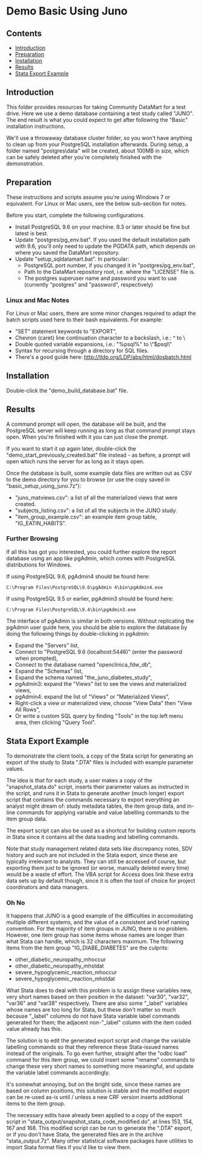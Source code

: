 # Demo Basic Using Juno

## Contents
- [Introduction](#introduction)
- [Preparation](#preparation)
- [Installation](#installation)
- [Results](#result)
- [Stata Export Example](#stata-export-example)


## Introduction
This folder provides resources for taking Community DataMart for a test drive. Here we use a demo database containing a test study called "JUNO". The end result is what you could expect to get after following the "Basic" installation instructions. 

We'll use a throwaway database cluster folder, so you won't have anything to clean up from your PostgreSQL installation afterwards. During setup, a folder named "postgres\data" will be created, about 100MB in size, which can be safely deleted after you're completely finished with the demonstration.


## Preparation
These instructions and scripts assume you're using Windows 7 or equivalent. For Linux or Mac users, see the below sub-section for notes.

Before you start, complete the following configurations.

- Install PostgreSQL 9.6 on your machine. 9.3 or later should be fine but latest is best.
- Update "postgres/pg_env.bat". If you used the default installation path with 9.6, you'll only need to update the PGDATA path, which depends on where you saved the DataMart repository.
- Update "setup_sqldatamart.bat". In particular:
    - PostgreSQL port number, if you changed it in "postgres/pg_env.bat",
    - Path to the DataMart repository root, i.e. where the "LICENSE" file is.
    - The postgres superuser name and password you want to use (currently "postgres" and "password", respectively)


### Linux and Mac Notes
For Linux or Mac users, there are some minor changes required to adapt the batch scripts used here to their bash equivalents. For example:

- "SET" statement keywords to "EXPORT", 
- Chevron (caret) line continuation character to a backslash, i.e.: ^ to \\
- Double quoted variable expansions, i.e.: "%psql%" to \\"$psql\\"
- Syntax for recursing through a directory for SQL files.
- There's a good guide here: http://tldp.org/LDP/abs/html/dosbatch.html


## Installation
Double-click the "demo_build_database.bat" file.


## Results
A command prompt will open, the database will be built, and the PostgreSQL server will keep running as long as that command prompt stays open. When you're finished with it you can just close the prompt. 

If you want to start it up again later, double-click the "demo_start_previously_created.bat" file instead - as before, a prompt will open which runs the server for as long as it stays open.

Once the database is built, some example data files are written out as CSV to the demo directory for you to browse (or use the copy saved in  "basic_setup_using_juno.7z"):

- "juno_matviews.csv": a list of all the materialized views that were created.
- "subjects_listing.csv": a list of all the subjects in the JUNO study.
- "item_group_example.csv": an example item group table, "IG_EATIN_HABITS".


### Further Browsing
If all this has got you interested, you could further explore the report database using an app like pgAdmin, which comes with PostgreSQL distributions for Windows.

If using PostgreSQL 9.6, pgAdmin4 should be found here:

```C:\Program Files\PostgreSQL\9.6\pgAdmin 4\bin\pgAdmin4.exe```

If using PostgreSQL 9.5 or earlier, pgAdmin3 should be found here:

```C:\Program Files\PostgreSQL\9.4\bin\pgAdmin3.exe```

The interface of pgAdmin is similar in both versions. Without replicating the pgAdmin user guide here, you should be able to explore the database by doing the following things by double-clicking in pgAdmin:

- Expand the "Servers" list,
- Connect to "PostgreSQL 9.6 (localhost:5446)" (enter the password when prompted),
- Connect to the database named "openclinica_fdw_db",
- Expand the "Schemas" list,
- Expand the schema named "the_juno_diabetes_study",
- pgAdmin3: expand the "Views" list to see the views and materialized views,
- pgAdmin4: expand the list of "Views" or "Materialized Views",
- Right-click a view or materialized view, choose "View Data" then "View All Rows",
- Or write a custom SQL query by finding "Tools" in the top left menu area, then clicking "Query Tool".


## Stata Export Example
To demonstrate the client tools, a copy of the Stata script for generating an export of the study to Stata ".DTA" files is included with example parameter values. 

The idea is that for each study, a user makes a copy of the "snapshot_stata.do" script, inserts their parameter values as instructed in the script, and runs it in Stata to generate another (much longer) export script that contains the commands necessary to export everything an analyst might dream of: study metadata tables, the item group data, and in-line commands for applying variable and value labelling commands to the item group data.

The export script can also be used as a shortcut for building custom reports in Stata since it contains all the data loading and labelling commands.

Note that study management related data sets like discrepancy notes, SDV history and such are not included in the Stata export, since these are typically irrelevant to analysts. They can still be accessed of course, but exporting them just to be ignored (or worse, manually deleted every time) would be a waste of effort. The VBA script for Access does link these extra data sets up by default though, since it is often the tool of choice for project coordinators and data managers.


### Oh No
It happens that JUNO is a good example of the difficulties in accomodating multiple different systems, and the value of a consistent and brief naming convention. For the majority of item groups in JUNO, there is no problem. However, one item group has some items whose names are longer than what Stata can handle, which is 32 characters maximum. The following items from the item group "IG_DIABE_DIABETES" are the culprits:

- other_diabetic_neuropathy_mhoccur
- other_diabetic_neuropathy_mhstdat
- severe_hypoglycemic_reaction_mhoccur
- severe_hypoglycemic_reaction_mhstdat

What Stata does to deal with this problem is to assign these variables new, very short names based on their position in the dataset: "var30", "var32", "var36" and "var38" respectively. There are also some "_label" variables whose names are too long for Stata, but these don't matter so much because "_label" columns do not have Stata variable label commands generated for them; the adjacent non-"_label" column with the item coded value already has this.

The solution is to edit the generated export script and change the variable labelling commands so that they reference these Stata-issued names instead of the originals. To go even further, straight after the "odbc load" command for this item group, we could insert some "rename" commands to change these very short names to something more meaningful, and update the variable label commands accordingly.

It's somewhat annoying, but on the bright side, since these names are based on column positions, this solution is stable and the modified export can be re-used as-is until / unless a new CRF version inserts additional items to the item group.

The necessary edits have already been applied to a copy of the export script in "stata_output/snapshot_stata_code_modified.do", at lines 153, 154, 167 and 168. This modified script can be run to generate the ".DTA" export, or if you don't have Stata, the generated files are in the archive "stata_output.7z". Many other statistical software packages have utilities to import Stata format files if you'd like to view them.

